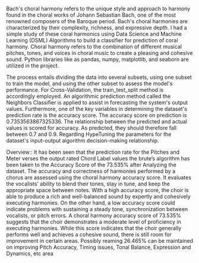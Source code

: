 Bach's choral harmony refers to the unique style and approach to harmony found in the choral works of Johann Sebastian Bach, one of the most renowned composers of the Baroque period. 
Bach's choral harmonies are characterized by their complexity, richness, and expressive depth.
I had a simple study of these coral harmonics using Data Science and Machine Learning (DSML) Algorithms to build a classifier for prediction of coral harmony.
Choral harmony refers to the combination of different musical pitches, tones, and voices in choral music to create a pleasing and cohesive sound.
Python libraries like as pandas, numpy, matplotlib, and seaborn are utilized in the project.

The process entails dividing the data into several subsets, using one subset to train the model, and using the other subset to assess the model's performance. 
For Cross-Validation, the train_test_split method is accordingly employed. An algorithmic prediction method called the Neighbors Classifier is applied to assist in forecasting the system's output values. 
Furthermore, one of the key variables in determining the dataset's prediction rate is the accuracy score. The accuracy score on prediction is 0.7353563867325336. 
The relationship between the predicted and actual values is scored for accuracy. 
As predicted, they should therefore fall between 0.7 and 0.9. Regarding HypeTuning the parameters for the dataset's input-output algorithm decision-making relationship. 





Overview:: It has been seen that the prediction rate for the Pitches and Meter verses the output rated Chord Label values the brute’s algorithm has been taken to the Accuracy Score of the 73.535% after Analyzing the dataset.
     The accuracy and correctness of harmonies performed by a chorus are assessed using the choral harmony accuracy score. 
     It evaluates the vocalists' ability to blend their tones, stay in tune, and keep the appropriate space between notes. 
     With a high accuracy score, the choir is able to produce a rich and well-balanced sound by expertly and cohesively executing harmonies. 
     On the other hand, a low accuracy score could indicate problems with sustaining a steady tone, synchronization between vocalists, or pitch errors. 
     A choral harmony accuracy score of 73.535% suggests that the choir demonstrates a moderate level of proficiency in executing harmonies. 
     While this score indicates that the choir generally performs well and achieves a cohesive sound, there is still room for improvement in certain areas.
     Possibly reaming 26.465% can be maintained on improving Pitch Accuracy, Timing issues, Tonal Balance, Expression and Dynamics, etc area
